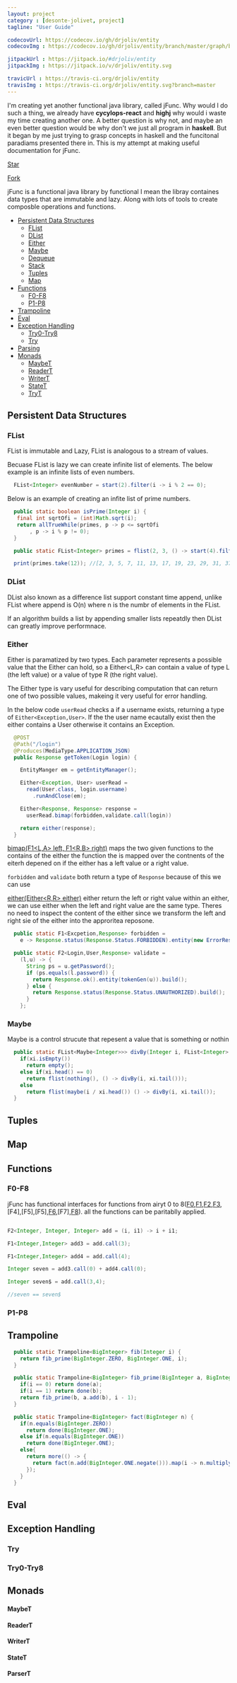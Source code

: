 ```yaml
---
layout: project
category : [desonte-jolivet, project]
tagline: "User Guide"

codecovUrl: https://codecov.io/gh/drjoliv/entity
codecovImg : https://codecov.io/gh/drjoliv/entity/branch/master/graph/badge.svg

jitpackUrl : https://jitpack.io/#drjoliv/entity
jitpackImg : https://jitpack.io/v/drjoliv/entity.svg 

travicUrl : https://travis-ci.org/drjoliv/entity
travisImg : https://travis-ci.org/drjoliv/entity.svg?branch=master
---
```


I'm creating yet another functional java library, called jFunc. Why would I do such a thing, we already have __cycylops-react__ and __highj__ why would i waste my time creating another one. A better question is why not, and maybe an even better question would be why don't we just all program in __haskell__. But it began by me just trying to grasp concepts in haskell and the funcitonal paradiams presented there in. This is my attempt at making useful documentation for jFunc.

<!--excerpt-->
<!-- Place this tag where you want the button to render. -->
<a class="github-button" href="https://github.com/drjoliv/jfunc" data-icon="octicon-star" aria-label="Star drjoliv/jfunc on GitHub">Star</a>

<!-- Place this tag where you want the button to render. -->
<a class="github-button" href="https://github.com/drjoliv/jfunc/fork" data-icon="octicon-repo-forked" aria-label="Fork drjoliv/jfunc on GitHub">Fork</a>

<!-- Place this tag in your head or just before your close body tag. -->
<script async defer src="https://buttons.github.io/buttons.js"></script>

jFunc is a functional java library by functional I mean the libray containes data types that are immutable and lazy. Along with lots of tools to create composble operations and functions.

* [Persistent Data Structures](#persistent-data-structures)
  * [FList](#flist)
  * [DList](#dlist)
  * [Either](#either)
  * [Maybe](#maybe)
  * [Dequeue](#dequeue)
  * [Stack](#stack)
  * [Tuples](#tuples)
  * [Map](#map)
* [Functions](#functions)
  * [F0-F8](#f0-f8)
  * [P1-P8](#p1-p8)
* [Trampoline](#trampoline)
* [Eval](#eval)
* [Exception Handling](#exception-handling)
  * [Try0-Try8](#try0-try8)
  * [Try](#try)
* [Parsing](#parsing)
* [Monads](#monads)
  * [MaybeT](#maybet)
  * [ReaderT](#readert)
  * [WriterT](#writert)
  * [StateT](#statet)
  * [TryT](#tryt)



## Persistent Data Structures

### FList

FList is immutable and Lazy, FList is analogous to a stream of values.

Becuase FList is lazy we can create infinite list of elements. The below example is an infinite lists of even numbers.

```java
  FList<Integer> evenNumber = start(2).filter(i -> i % 2 == 0);
```

Below is an example of creating an infite list of prime numbers.

```java
  public static boolean isPrime(Integer i) {
   final int sqrtOfi = (int)Math.sqrt(i);
   return allTrueWhile(primes, p -> p <= sqrtOfi
       , p -> i % p != 0);
  }

  public static FList<Integer> primes = flist(2, 3, () -> start(4).filter(Numbers::isPrime));

  print(primes.take(12)); //[2, 3, 5, 7, 11, 13, 17, 19, 23, 29, 31, 37]
```
### DList

DList also known as a difference list support constant time append, unlike FList where append is O(n) where n is the numbr of elements in the FList.

If an algorithm builds a list by appending  smaller lists repeatdly then DList can greatly improve performnace.

### Either

Either is paramatized by two types. Each parameter represents a possible value that the Either can hold, so a Either&lt;L,R&gt; can contain a value of type L (the left value) or a value of type R (the right value).

The Either type is vary useful for describing computation that can return one of two possible values, makeing it very useful for error handling.

In the below code `userRead` checks a if a username exists, returning a type of `Either<Exception,User>`. If the the user name ecautally exist then the either contains a User otherwise it contains an Exception.

```java
  @POST
  @Path("/login")
  @Produces(MediaType.APPLICATION_JSON)
  public Response getToken(Login login) {

    EntityManger em = getEntityManager();

    Either<Exception, User> userRead =
      read(User.class, login.username)
        .runAndClose(em);

    Either<Response, Response> response =
      userRead.bimap(forbidden,validate.call(login))

    return either(response);
  }
```

[bimap(F1<L,A> left, F1<R,B> right)]() maps the two given functions to the contains of the either the function the is mapped over the contnents of the eiterh depened on if the either has a left value or a right value.

`forbidden` and `validate` both return a type of `Response` because of this we can use

[either(Either<R,R> either)]() either return the left or right value within an either, we can use either when the left and right value are the same type. Theres no need to inspect the content of the either since we transform the left and right sie of the either into the approritea reposone.

```java
  public static F1<Excpetion,Response> forbidden = 
    e -> Response.status(Response.Status.FORBIDDEN).entity(new ErrorResponse(e.getMessage())).build();
```

```java
  public static F2<Login,User,Response> validate =
    (l,u) -> {
      String ps = u.getPassword();
      if (ps.equals(l.password)) {
        return Response.ok().entity(tokenGen(u)).build();
      } else {
        return Response.status(Response.Status.UNAUTHORIZED).build();
      }
    };
```

### Maybe

Maybe is a control strucute that repesent a value that is something or nothin

```java
  public static FList<Maybe<Integer>>> divBy(Integer i, FList<Integer> xi) {
    if(xi.isEmpty())
      return empty();
    else if(xi.head() == 0)
      return flist(nothing(), () -> divBy(i, xi.tail()));
    else
      return flist(maybe(i / xi.head()) () -> divBy(i, xi.tail());
  }
```

## Tuples

## Map

## Functions

### F0-F8

  jFunc has functional interfaces for functions from airyt 0 to 8([F0](https://drjoliv.github.io/jfunc/drjoliv/jfunc/function/F0.html),[F1](https://drjoliv.github.io/jfunc/drjoliv/jfunc/function/F1.html),[F2](https://drjoliv.github.io/jfunc/drjoliv/jfunc/function/F2.html),[F3](),[F4][](),[F5][](),[F5][](),[F6](),[F7][](),[F8]()). all the functions can be paritablly applied.

```java

F2<Integer, Integer, Integer> add = (i, i1) -> i + i1;

F1<Integer,Integer> add3 = add.call(3);

F1<Integer,Integer> add4 = add.call(4);

Integer seven = add3.call(0) + add4.call(0);

Integer seven$ = add.call(3,4);

//seven == seven$


```

### P1-P8

## Trampoline

```java
  public static Trampoline<BigInteger> fib(Integer i) {
    return fib_prime(BigInteger.ZERO, BigInteger.ONE, i);
  }

  public static Trampoline<BigInteger> fib_prime(BigInteger a, BigInteger b, Integer i) {
    if(i == 0) return done(a);
    if(i == 1) return done(b);
    return fib_prime(b, a.add(b), i - 1);
  }
```

```java
  public static Trampoline<BigInteger> fact(BigInteger n) {
    if(n.equals(BigInteger.ZERO))
      return done(BigInteger.ONE);
    else if(n.equals(BigInteger.ONE))
      return done(BigInteger.ONE);
    else{
      return more(() -> {
        return fact(n.add(BigInteger.ONE.negate())).map(i -> n.multiply(i));
      });
    }
  }
```

## Eval

## Exception Handling

### Try

### Try0-Try8

## Monads

#### MaybeT

#### ReaderT

#### WriterT

#### StateT

#### ParserT
